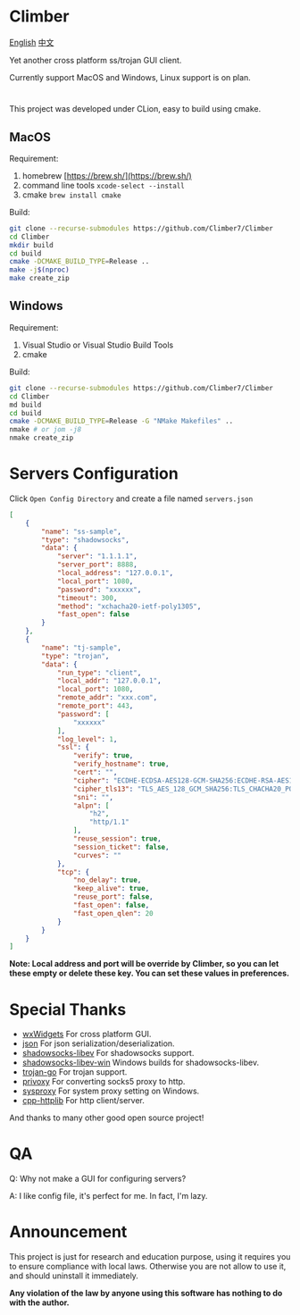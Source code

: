 # Climber

[English](README.md)
[中文](README_CN.md)

Yet another cross platform ss/trojan GUI client.

Currently support MacOS and Windows, Linux support is on plan.

# 

This project was developed under CLion, easy to build using cmake.

## MacOS

Requirement:

1. homebrew [https://brew.sh/](https://brew.sh/)
2. command line tools `xcode-select --install`
3. cmake `brew install cmake`

Build:

```bash
git clone --recurse-submodules https://github.com/Climber7/Climber
cd Climber
mkdir build
cd build
cmake -DCMAKE_BUILD_TYPE=Release .. 
make -j$(nproc)
make create_zip
```

## Windows

Requirement:

1. Visual Studio or Visual Studio Build Tools
2. cmake

Build:

```bash
git clone --recurse-submodules https://github.com/Climber7/Climber
cd Climber
md build
cd build
cmake -DCMAKE_BUILD_TYPE=Release -G "NMake Makefiles" .. 
nmake # or jom -j8
nmake create_zip
```

# Servers Configuration

Click `Open Config Directory` and create a file named `servers.json`

```json
[
    {
        "name": "ss-sample",
        "type": "shadowsocks",
        "data": {
            "server": "1.1.1.1",
            "server_port": 8888,
            "local_address": "127.0.0.1",
            "local_port": 1080,
            "password": "xxxxxx",
            "timeout": 300,
            "method": "xchacha20-ietf-poly1305",
            "fast_open": false
        }
    },
    {
        "name": "tj-sample",
        "type": "trojan",
        "data": {
            "run_type": "client",
            "local_addr": "127.0.0.1",
            "local_port": 1080,
            "remote_addr": "xxx.com",
            "remote_port": 443,
            "password": [
                "xxxxxx"
            ],
            "log_level": 1,
            "ssl": {
                "verify": true,
                "verify_hostname": true,
                "cert": "",
                "cipher": "ECDHE-ECDSA-AES128-GCM-SHA256:ECDHE-RSA-AES128-GCM-SHA256:ECDHE-ECDSA-CHACHA20-POLY1305:ECDHE-RSA-CHACHA20-POLY1305:ECDHE-ECDSA-AES256-GCM-SHA384:ECDHE-RSA-AES256-GCM-SHA384:ECDHE-ECDSA-AES256-SHA:ECDHE-ECDSA-AES128-SHA:ECDHE-RSA-AES128-SHA:ECDHE-RSA-AES256-SHA:DHE-RSA-AES128-SHA:DHE-RSA-AES256-SHA:AES128-SHA:AES256-SHA:DES-CBC3-SHA",
                "cipher_tls13": "TLS_AES_128_GCM_SHA256:TLS_CHACHA20_POLY1305_SHA256:TLS_AES_256_GCM_SHA384",
                "sni": "",
                "alpn": [
                    "h2",
                    "http/1.1"
                ],
                "reuse_session": true,
                "session_ticket": false,
                "curves": ""
            },
            "tcp": {
                "no_delay": true,
                "keep_alive": true,
                "reuse_port": false,
                "fast_open": false,
                "fast_open_qlen": 20
            }
        }
    }
]
```

**Note: Local address and port will be override by Climber, so you can let these empty or delete these key. You can set these values in preferences.**

# Special Thanks

* [wxWidgets](https://www.wxwidgets.org/) For cross platform GUI.
* [json](https://github.com/nlohmann/json) For json serialization/deserialization.
* [shadowsocks-libev](https://github.com/shadowsocks/shadowsocks-libev) For shadowsocks support.
* [shadowsocks-libev-win](https://github.com/DDoSolitary/shadowsocks-libev-win) Windows builds for shadowsocks-libev.
* [trojan-go](https://github.com/p4gefau1t/trojan-go) For trojan support.
* [privoxy](https://www.privoxy.org/) For converting socks5 proxy to http.
* [sysproxy](https://github.com/Noisyfox/sysproxy) For system proxy setting on Windows.
* [cpp-httplib](https://github.com/yhirose/cpp-httplib) For http client/server.

And thanks to many other good open source project!

# QA

Q: Why not make a GUI for configuring servers?

A: I like config file, it's perfect for me. In fact, I'm lazy.

# Announcement

This project is just for research and education purpose, 
using it requires you to ensure compliance with local laws.
Otherwise you are not allow to use it, and should uninstall it immediately.

**Any violation of the law by anyone using this software has nothing to do with the author.**
